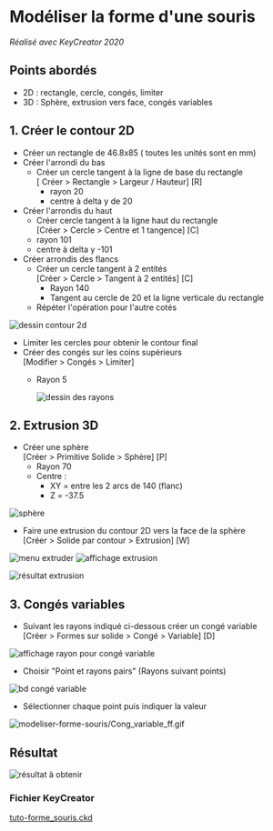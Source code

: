 # Modéliser la forme d'une souris

*Réalisé avec KeyCreator 2020*

## Points abordés

- 2D : rectangle, cercle, congés, limiter
- 3D : Sphère, extrusion vers face, congés variables

## 1. Créer le contour 2D

- Créer un rectangle de 46.8x85 ( toutes les unités sont en mm)
- Créer l'arrondi du bas
  - Créer un cercle tangent à la ligne de base du rectangle  
    [ Créer > Rectangle > Largeur / Hauteur] [R]
    - rayon 20
    - centre à delta y de 20
- Créer l'arrondis du haut
  - Créer cercle tangent à la ligne haut du rectangle  
    [Créer > Cercle > Centre et 1 tangence] [C]
  - rayon 101
  - centre à delta y -101
- Créer arrondis des flancs
  - Créer un cercle tangent à 2 entités  
    [Créer > Cercle > Tangent à 2 entités] [C]
    - Rayon 140
    - Tangent au cercle de 20 et la ligne verticale du rectangle
  - Répéter l'opération pour l'autre cotés

![dessin contour 2d](modeliser-forme-souris/contour1.png)

- Limiter les cercles pour obtenir le contour final
- Créer des congés sur les coins supérieurs  
[Modifier > Congés > Limiter]
  - Rayon 5

    ![dessin des rayons](modeliser-forme-souris/contour2.png)

## 2. Extrusion 3D

- Créer une sphère  
[Créer > Primitive Solide > Sphère] [P]
  - Rayon 70
  - Centre :
    - XY = entre les 2 arcs de 140 (flanc)
    - Z = -37.5

![sphère](modeliser-forme-souris/3d_1.png)

- Faire une extrusion du contour 2D vers la face de la sphère  
[Créer > Solide par contour > Extrusion] [W]

![menu extruder](modeliser-forme-souris/3d_2.png ":size=50%") ![affichage extrusion](modeliser-forme-souris/3d_3.png ":size=49%")

![résultat extrusion](modeliser-forme-souris/3d_4.png)

## 3. Congés variables

- Suivant les rayons indiqué ci-dessous créer un congé variable  
[Créer > Formes sur solide > Congé > Variable] [D]

![affichage rayon pour congé variable](modeliser-forme-souris/conge_1.png)

- Choisir "Point et rayons pairs" (Rayons suivant points)

![bd congé variable](modeliser-forme-souris/conge-2.png)

- Sélectionner chaque point puis indiquer la valeur

![modeliser-forme-souris/Cong_variable_ff.gif](modeliser-forme-souris/conge_variable_ff.gif)

## Résultat

![résultat à obtenir](modeliser-forme-souris/resultat.png)

### Fichier KeyCreator

[tuto-forme_souris.ckd](assets/files/tuto-forme_souris.ckd ':ignore')
